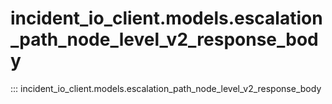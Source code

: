 # incident_io_client.models.escalation_path_node_level_v2_response_body

::: incident_io_client.models.escalation_path_node_level_v2_response_body

